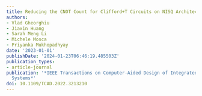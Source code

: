 ```yaml
---
title: Reducing the CNOT Count for Clifford+T Circuits on NISQ Architectures
authors:
- Vlad Gheorghiu
- Jiaxin Huang
- Sarah Meng Li
- Michele Mosca
- Priyanka Mukhopadhyay
date: '2023-01-01'
publishDate: '2024-01-23T06:46:19.485503Z'
publication_types:
- article-journal
publication: '*IEEE Transactions on Computer-Aided Design of Integrated Circuits and
  Systems*'
doi: 10.1109/TCAD.2022.3213210
---
```

